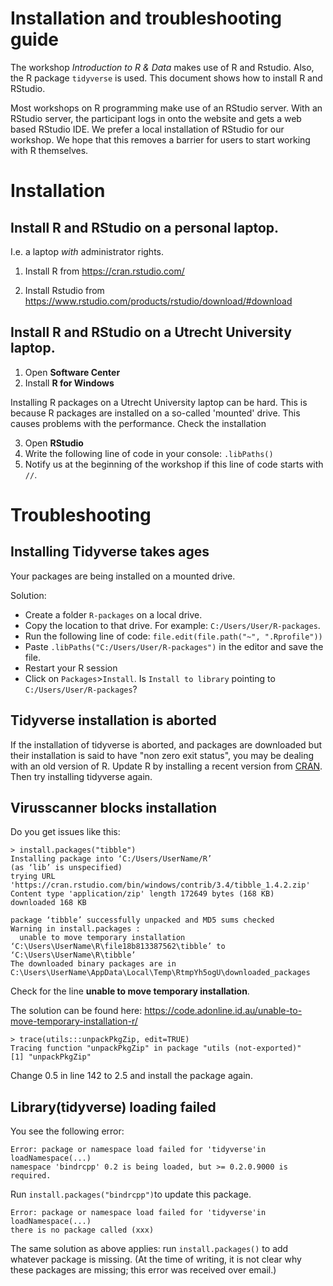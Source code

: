 # Installation and troubleshooting guide

The workshop *Introduction to R & Data* makes use of R and Rstudio. 
Also, the R package `tidyverse` is used. This document shows how to install 
R and RStudio. 

Most workshops on R programming make use of an RStudio server. With an RStudio
server, the participant logs in onto the website and gets a web based RStudio
IDE. We prefer a local installation of RStudio for our workshop. We hope that 
this removes a barrier for users to start working with R themselves.

# Installation

## Install R and RStudio on a personal laptop.

I.e. a laptop *with* administrator rights.

1) Install R from https://cran.rstudio.com/

2) Install Rstudio from https://www.rstudio.com/products/rstudio/download/#download

## Install R and RStudio on a Utrecht University laptop. 

1) Open **Software Center**
2) Install **R for Windows**

Installing R packages on a Utrecht University laptop can be hard. This is because R packages are installed on a so-called 'mounted' drive. This causes problems with the performance. Check the installation 

3) Open **RStudio**
4) Write the following line of code in your console: `.libPaths()`
5) Notify us at the beginning of the workshop if this line of code starts with `//`. 

# Troubleshooting

## Installing Tidyverse takes ages

Your packages are being installed on a mounted drive. 

Solution:

- Create a folder `R-packages` on a local drive. 
- Copy the location to that drive. For example: `C:/Users/User/R-packages`.
- Run the following line of code: `file.edit(file.path("~", ".Rprofile"))`
- Paste `.libPaths("C:/Users/User/R-packages")` in the editor and save the file.
- Restart your R session
- Click on `Packages`>`Install`. Is `Install to library` pointing to `C:/Users/User/R-packages`?

## Tidyverse installation is aborted

If the installation of tidyverse is aborted, and packages are downloaded but their installation is said to have "non zero exit status", you may be dealing with an old version of R. Update R by installing a recent version from [CRAN](https://cran.rstudio.com/). Then try installing tidyverse again.


## Virusscanner blocks installation

Do you get issues like this: 

```
> install.packages("tibble")
Installing package into ‘C:/Users/UserName/R’
(as ‘lib’ is unspecified)
trying URL 'https://cran.rstudio.com/bin/windows/contrib/3.4/tibble_1.4.2.zip'
Content type 'application/zip' length 172649 bytes (168 KB)
downloaded 168 KB

package ‘tibble’ successfully unpacked and MD5 sums checked
Warning in install.packages :
  unable to move temporary installation ‘C:\Users\UserName\R\file18b813387562\tibble’ to ‘C:\Users\UserName\R\tibble’
The downloaded binary packages are in
C:\Users\UserName\AppData\Local\Temp\RtmpYh5ogU\downloaded_packages
```

Check for the line **unable to move temporary installation**.

The solution can be found here: https://code.adonline.id.au/unable-to-move-temporary-installation-r/

```
> trace(utils:::unpackPkgZip, edit=TRUE)
Tracing function "unpackPkgZip" in package "utils (not-exported)"
[1] "unpackPkgZip"
```

Change 0.5 in line 142 to 2.5 and install the package again.

## Library(tidyverse) loading failed

You see the following error:
```
Error: package or namespace load failed for 'tidyverse'in loadNamespace(...)
namespace 'bindrcpp' 0.2 is being loaded, but >= 0.2.0.9000 is required.
```
Run `install.packages("bindrcpp")`to update this package.

```
Error: package or namespace load failed for 'tidyverse'in loadNamespace(...)
there is no package called (xxx)
```
The same solution as above applies: run `install.packages()` to add whatever package is missing. (At the time of writing, it is not clear why these packages are missing; this error was received over email.)
